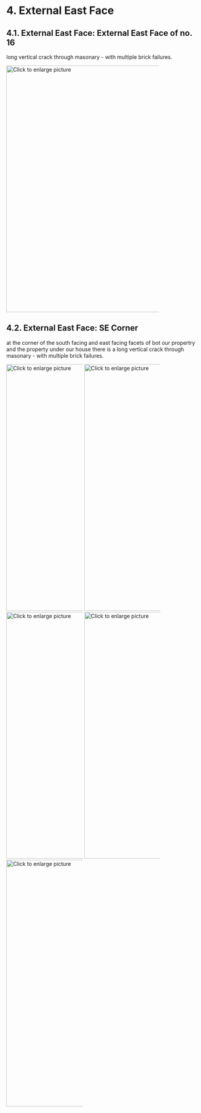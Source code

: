 # 4. External East Face

## 4.1. External East Face: External East Face of no. 16
long vertical crack through masonary - with multiple brick failures.

 <a href="https://drive.google.com/uc?export=view&id=10bL5cmrFNk6F_TaIJf-ixCv6T4JE5WH_">
    <img src="https://drive.google.com/uc?export=view&id=10bL5cmrFNk6F_TaIJf-ixCv6T4JE5WH_" style="width: 650px; max-width: 80%; height: auto" title="Click to enlarge picture"/>
</a>

## 4.2. External East Face: SE Corner

at the corner of the south facing and east facing facets of bot our propertry and the property under our house there is a long vertical crack through masonary - with multiple brick failures. 

<a href="https://drive.google.com/uc?export=view&id=1NBJeHWpYXGGwhGR8RPYAgPC-Av9rFs3V">
    <img src="https://drive.google.com/uc?export=view&id=1NBJeHWpYXGGwhGR8RPYAgPC-Av9rFs3V" style="width: 650px; max-width: 40%; height: auto" title="Click to enlarge picture"/></a>

<a href="https://drive.google.com/uc?export=view&id=1NA-a5NUGoB6uER1r_4gyf2QnYIFRJh6a">
    <img src="https://drive.google.com/uc?export=view&id=1NA-a5NUGoB6uER1r_4gyf2QnYIFRJh6a" style="width: 650px; max-width: 40%; height: auto" title="Click to enlarge picture"/></a>

<a href="https://drive.google.com/uc?export=view&id=1N9aOmqoWioiUkkWeKOJpNNk5MSgDQ8ub">
    <img src="https://drive.google.com/uc?export=view&id=1N9aOmqoWioiUkkWeKOJpNNk5MSgDQ8ub" style="width: 650px; max-width: 40%; height: auto" title="Click to enlarge picture"/></a>

<a href="https://drive.google.com/uc?export=view&id=1N7K5RIVNi_Pson7GqPwPOwcyXh4uEMQr">
    <img src="https://drive.google.com/uc?export=view&id=1N7K5RIVNi_Pson7GqPwPOwcyXh4uEMQr" style="width: 650px; max-width: 40%; height: auto" title="Click to enlarge picture"/></a>

<a href="https://drive.google.com/uc?export=view&id=1N4nViQexV0ZP7jB_D7UkkDD0_xJ7lvy-">
    <img src="https://drive.google.com/uc?export=view&id=1N4nViQexV0ZP7jB_D7UkkDD0_xJ7lvy-" style="width: 650px; max-width: 40%; height: auto" title="Click to enlarge picture"/></a>
